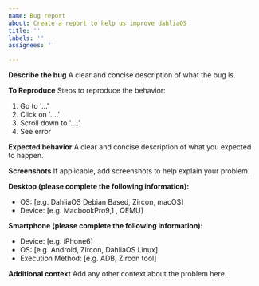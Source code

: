 ```yaml
---
name: Bug report
about: Create a report to help us improve dahliaOS
title: ''
labels: ''
assignees: ''

---
```


**Describe the bug**
A clear and concise description of what the bug is.

**To Reproduce**
Steps to reproduce the behavior:
1. Go to '...'
2. Click on '....'
3. Scroll down to '....'
4. See error

**Expected behavior**
A clear and concise description of what you expected to happen.

**Screenshots**
If applicable, add screenshots to help explain your problem.

**Desktop (please complete the following information):**
 - OS: [e.g. DahliaOS Debian Based, Zircon, macOS]
 - Device: [e.g. MacbookPro9,1 , QEMU]

**Smartphone (please complete the following information):**
 - Device: [e.g. iPhone6]
 - OS: [e.g. Android, Zircon, DahliaOS Linux]
 - Execution Method: [e.g. ADB, Zircon tool]

**Additional context**
Add any other context about the problem here.
